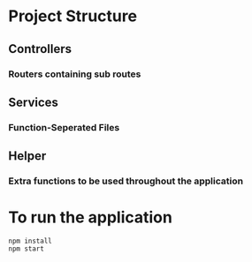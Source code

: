 # Project Structure

## Controllers
### Routers containing sub routes

## Services
### Function-Seperated Files

## Helper
### Extra functions to be used throughout the application

# To run the application

```
npm install
npm start
```
